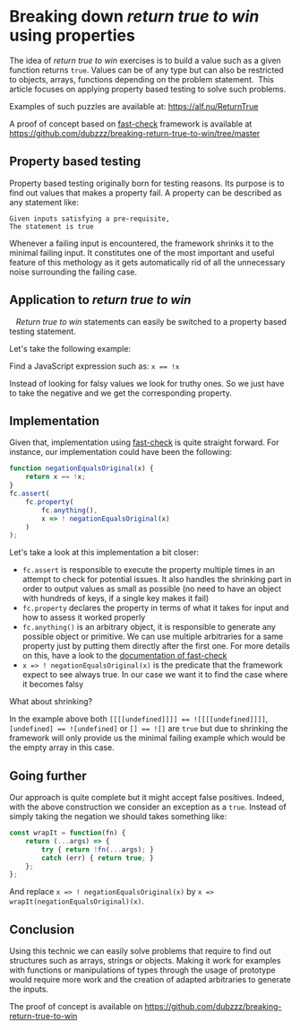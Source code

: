 # Breaking down *return true to win* using properties

The idea of *return true to win* exercises is to build a value such as a given function returns `true`. Values can be of any type but can also be restricted to objects, arrays, functions depending on the problem statement. 
This article focuses on applying property based testing to solve such problems.

Examples of such puzzles are available at: https://alf.nu/ReturnTrue

A proof of concept based on [fast-check](https://github.com/dubzzz/fast-check) framework is available at https://github.com/dubzzz/breaking-return-true-to-win/tree/master

## Property based testing

Property based testing originally born for testing reasons. Its purpose is to find out values that makes a property fail. A property can be described as any statement like:

    Given inputs satisfying a pre-requisite,
    The statement is true

Whenever a failing input is encountered, the framework shrinks it to the minimal failing input. It constitutes one of the most important and useful feature of this methology as it gets automatically rid of all the unnecessary noise surrounding the failing case.

## Application to *return true to win*
  
*Return true to win* statements can easily be switched to a property based testing statement.

Let's take the following example:

Find a JavaScript expression such as: `x == !x`

Instead of looking for falsy values we look for truthy ones. So we just have to take the negative and we get the corresponding property.

## Implementation

Given that, implementation using [fast-check](https://github.com/dubzzz/fast-check) is quite straight forward. For instance, our implementation could have been the following:

```js
function negationEqualsOriginal(x) {
    return x == !x;
}
fc.assert(
    fc.property(
        fc.anything(),
        x => ! negationEqualsOriginal(x)
    )
);
```

Let's take a look at this implementation a bit closer:
- `fc.assert` is responsible to execute the property multiple times in an attempt to check for potential issues. It also handles the shrinking part in order to output values as small as possible (no need to have an object with hundreds of keys, if a single key makes it fail)
- `fc.property` declares the property in terms of what it takes for input and how to assess it worked properly
- `fc.anything()` is an arbitrary object, it is responsible to generate any possible object or primitive. We can use multiple arbitraries for a same property just by putting them directly after the first one. For more details on this, have a look to the [documentation of fast-check](https://github.com/dubzzz/fast-check/blob/master/README.md)
- `x => ! negationEqualsOriginal(x)` is the predicate that the framework expect to see always true. In our case we want it to find the case where it becomes falsy

What about shrinking?

In the example above both `[[[[undefined]]]] == ![[[[undefined]]]]`, `[undefined] == ![undefined]` or `[] == ![]` are `true` but due to shrinking the framework will only provide us the minimal failing example which would be the empty array in this case.

## Going further

Our approach is quite complete but it might accept false positives. Indeed, with the above construction we consider an exception as a `true`. Instead of simply taking the negation we should takes something like:

```js
const wrapIt = function(fn) {
    return (...args) => {
        try { return !fn(...args); }
        catch (err) { return true; }
    };
};
```

And replace `x => ! negationEqualsOriginal(x)` by `x => wrapIt(negationEqualsOriginal)(x)`.

## Conclusion

Using this technic we can easily solve problems that require to find out structures such as arrays, strings or objects. Making it work for examples with functions or manipulations of types through the usage of prototype would require more work and the creation of adapted arbitraries to generate the inputs.

The proof of concept is available on https://github.com/dubzzz/breaking-return-true-to-win
